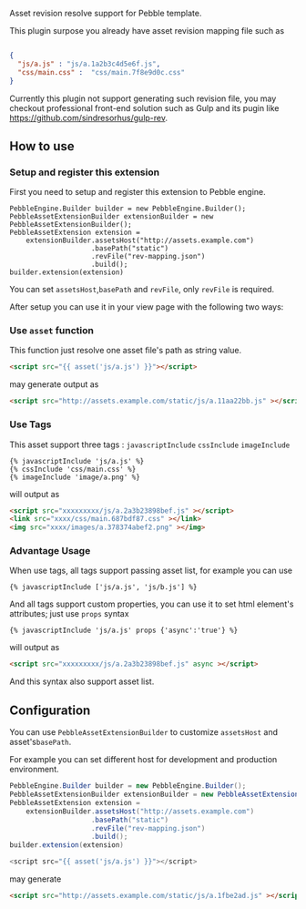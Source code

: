 Asset revision resolve support for Pebble template.

This plugin surpose you already have asset revision mapping file such as

```json

{
  "js/a.js" : "js/a.1a2b3c4d5e6f.js",
  "css/main.css" :  "css/main.7f8e9d0c.css"
}

```
Currently this plugin not support generating such revision file, you may checkout professional front-end solution such as Gulp and its pugin like https://github.com/sindresorhus/gulp-rev.

## How to use

### Setup and register this extension

First you need to setup and register this extension to Pebble engine.

```
PebbleEngine.Builder builder = new PebbleEngine.Builder();
PebbleAssetExtensionBuilder extensionBuilder = new PebbleAssetExtensionBuilder();
PebbleAssetExtension extension = 
    extensionBuilder.assetsHost("http://assets.example.com")
                    .basePath("static")
                    .revFile("rev-mapping.json")
                    .build();
builder.extension(extension)
```

You can set `assetsHost`,`basePath` and `revFile`, only `revFile` is required.


After setup you can use it in your view page with the following two ways:

### Use `asset` function

This function just resolve one asset file's path as string value.

```html
<script src="{{ asset('js/a.js') }}"></script>
```

may generate output as

```html
<script src="http://assets.example.com/static/js/a.11aa22bb.js" ></script>
```

### Use Tags

This asset support three tags : `javascriptInclude` `cssInclude` `imageInclude`

```
{% javascriptInclude 'js/a.js' %}
{% cssInclude 'css/main.css' %}
{% imageInclude 'image/a.png' %}

```

will output as

```html
<script src="xxxxxxxxx/js/a.2a3b23898bef.js" ></script>
<link src="xxxx/css/main.687bdf87.css" ></link>
<img src="xxxx/images/a.378374abef2.png" ></img>
```

### Advantage Usage

When use tags, all tags support passing asset list, for example you can use

```
{% javascriptInclude ['js/a.js', 'js/b.js'] %}
```

And all tags support custom properties, you can use it to set html element's attributes; just use `props` syntax

```
{% javascriptInclude 'js/a.js' props {'async':'true'} %}
```

will output as

```html
<script src="xxxxxxxxx/js/a.2a3b23898bef.js" async ></script>
```

And this syntax also support asset list.

## Configuration

You can use `PebbleAssetExtensionBuilder` to customize `assetsHost` and asset's`basePath`.

For example you can set different host for development and production environment.

```java
PebbleEngine.Builder builder = new PebbleEngine.Builder();
PebbleAssetExtensionBuilder extensionBuilder = new PebbleAssetExtensionBuilder();
PebbleAssetExtension extension = 
    extensionBuilder.assetsHost("http://assets.example.com")
                    .basePath("static")
                    .revFile("rev-mapping.json")
                    .build();
builder.extension(extension)

<script src="{{ asset('js/a.js') }}"></script>
```

may generate 

```html
<script src="http://assets.example.com/static/js/a.1fbe2ad.js" ></script>
```


